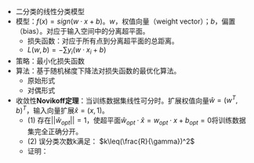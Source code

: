 - 二分类的线性分类模型
- 模型：$f(x)=sign(w·x+b)​$。$w​$，权值向量（weight vector）；$b​$，偏置（bias）。对应于输入空间中的分离超平面。
  - 损失函数：对应于所有点到分离超平面的总距离。
  - $L(w,b)=-\sum y_i(w·x_i+b)$
- 策略：最小化损失函数
- 算法：基于随机梯度下降法对损失函数的最优化算法。
  - 原始形式
  - 对偶形式
- 收敛性**Novikoff定理**：当训练数据集线性可分时。扩展权值向量$\hat{w}=(w^T,b)^T$，输入向量扩展$\hat{x}=(x, 1)$。
  - (1) 存在$||\hat{w}_{opt}||=1$，使超平面$\hat{w}_{opt}·\hat{x}=w_{opt}·x+b_{opt}=0$将训练数据集完全正确分开。
  - (2) 误分类次数k满足： $k\leq(\frac{R}{\gamma})^2​$
  - 证明：